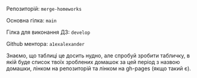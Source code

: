 Репозиторій: `merge-homeworks`

Основна гілка: `main`

Гілка для виконання ДЗ: `develop`

Github ментора: `a1exalexander`

Знаємо, що таблиці це досить нудно, але спробуй зробити табличку, в якій буде список твоїх зроблених домашок за цей період з назвою домашки, лінком на репозиторій та лінком на gh-pages (якщо такий є).
